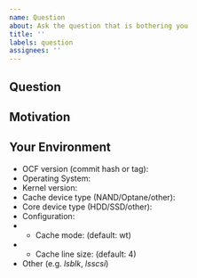 ```yaml
---
name: Question
about: Ask the question that is bothering you
title: ''
labels: question
assignees: ''
---
```


## Question
<!--- Ask a question -->

## Motivation
<!--- Why are you asking? Is there any need other than curiosity? -->

## Your Environment
<!--- Not obligatory, but the answer may depend on this section -->
<!--- Include as many relevant details about the environment you're working in -->
* OCF version (commit hash or tag):
* Operating System:
* Kernel version:
* Cache device type (NAND/Optane/other):
* Core device type (HDD/SSD/other):
* Configuration:
* * Cache mode: (default: wt)
* * Cache line size: (default: 4)
* Other (e.g. _lsblk_, _lsscsi_)
